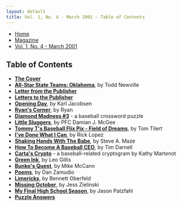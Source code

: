 ```yaml
---
layout: default
title: Vol. 1, No. 4 - March 2001 - Table of Contents
---
```

<nav class="breadcrumb" aria-label="breadcrumbs">
  <ul>
    <li><a href="{{ site.url }}{{ site.baseurl }}/index.html">Home</a></li>
    <li><a href="../magazine-home.html">Magazine</a></li>
    <li class="is-active"><a href="#" aria-current="page">Vol. 1, No. 4 - March 2001</a></li>
  </ul>
</nav>

<section>
  <h1>Table of Contents</h1>

  <ul>
    <li><a href="bi_vol_1_no_4_cover.html"><strong>The Cover</strong></a></li>
    <li><a href="bi_vol_1_no_4_all_oklahoma_team.html"><strong>All-Star State Teams:  Oklahoma</strong></a>, by Todd Newville</li>
    <li><a href="bi_vol_1_no_4_letter_from_publisher.html"><strong>Letter from the Publisher</strong></a></li>
    <li><a href="bi_vol_1_no_4_letters_to_publisher.html"><strong>Letters to the Publisher</strong></a></li>
    <li><a href="bi_vol_1_no_4_opening_day.html"><strong>Opening Day</strong></a>, by Karl Jacobsen</li>
    <li><a href="bi_vol_1_no_4_ryans_corner.html"><strong>Ryan's Corner</strong></a>, by Ryan</li>
    <li><a href="bi_vol_1_no_4_diamond_madness.html"><strong>Diamond Madness #3</strong></a> - a baseball crossword puzzle</li>
    <li><a href="bi_vol_1_no_4_little_sluggers.html"><strong>Little Sluggers</strong></a>, by PFC Damian J. McGee</li>
    <li><a href="bi_vol_1_no_4_field_of_dreams.html"><strong>Tommy T's Baseball Flix Pix - Field of Dreams</strong></a>, by Tom Tilert</li>
    <li><a href="bi_vol_1_no_4_ive_done_what_i_can.html"><strong>I've Done What I Can</strong></a>, by Rick Lopez</li>
    <li><a href="bi_vol_1_no_4_shaking_hands.html"><strong>Shaking Hands With The Babe</strong></a>, by Steve A. Maze</li>
    <li><a href="bi_vol_1_no_4_how_to_become.html"><strong>How To Become A Baseball CEO</strong></a>, by Tim Darnell</li>
    <li><a href="bi_vol_1_no_4_cartas_crypto.html"><strong>Carta's Crypto</strong></a> - a baseball-related cryptogram by Kathy Martenot</li>
    <li><a href="bi_vol_1_no_4_green_ink.html"><strong>Green Ink</strong></a>, by Leo Gillis</li>
    <li><a href="bi_vol_1_no_4_bunkos_quest.html"><strong>Bunko's Quest</strong></a>, by Mike McCann</li>
    <li><a href="bi_vol_1_no_4_poems.html"><strong>Poems</strong></a>, by Dan Zamudio</li>
    <li><a href="bi_vol_1_no_4_limericks.html"><strong>Limericks</strong></a>, by Bennett Oberfeld</li>
    <li><a href="bi_vol_1_no_4_missing_october.html"><strong>Missing October</strong></a>, by Jess Zielinski</li>
    <li><a href="bi_vol_1_no_4_my_final_high_school_season.html"><strong>My Final High School Season</strong></a>, by Jason Patzfahl</li>
    <li><a href="bi_vol_1_no_4_puzzle_answers.html"><strong>Puzzle Answers</strong></a></li>
  </ul>

</section>
